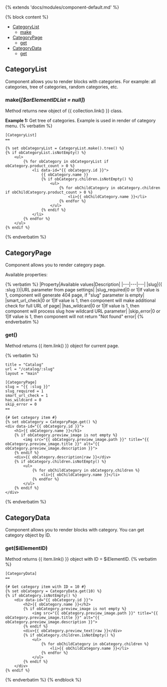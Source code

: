 {% extends 'docs/modules/component-default.md' %}

{% block content %}

* [CategoryList](#categorylist)
  * [make](#makearelementidlist-null)
* [CategoryPage](#categorypage)
  * [get](#get)
* [CategoryData](#categorydata)
  * [get](#getielementid)

## CategoryList

Component allows you to render blocks with categories. For example: all categories, tree of categories,
random categories, etc.

### make(_[$arElementIDList = null]_)

Method returns new object of {{ collection.link() }} class.

**Example 1:** Get tree of categories. Example is used in render of category menu.
{% verbatim %}
```twig
[CategoryList]
==

{% set obCategoryList = CategoryList.make().tree() %}
{% if obCategoryList.isNotEmpty() %}
    <ul>
        {% for obCategory in obCategoryList if obCategory.product_count > 0 %}
            <li data-id="{{ obCategory.id }}">
                {{ obCategory.name }}
                {% if obCategory.children.isNotEmpty() %}
                    <ul>
                        {% for obChildCategory in obCategory.children if obChildCategory.product_count > 0 %}
                            <li>{{ obChildCategory.name }}</li>
                        {% endfor %}
                    </ul>
                {% endif %}
            </li>
        {% endfor %}
    </ul>
{% endif %}
```
{% endverbatim %}

## CategoryPage

Component allows you to render category page.

Available properties:

{% verbatim %}
|Property|Available values|Description|
|---|---|---|
|slug|{{ :slug }}|URL parameter from page settings|
|slug_required|0 or 1|If value is 1, component will generate 404 page, if "slug" parameter is empty|
|smart_url_check|0 or 1|If value is 1, then component will make additional check for full URL of page|
|has_wildcard|0 or 1|If value is 1, then component will process slug how wildcard URL parameter|
|skip_error|0 or 1|If value is 1, then component will not return "Not found" error|
{% endverbatim %}

### get()

Method returns {{ item.link() }} object for current page.

{% verbatim %}
```twig
title = "Catalog"
url = "/catalog/:slug"
layout = "main"

[CategoryPage]
slug = "{{ :slug }}"
slug_required = 1
smart_url_check = 1
has_wildcard = 0
skip_error = 0
==

{# Get category item #}
{% set obCategory = CategoryPage.get() %}
<div data-id="{{ obCategory.id }}">
    <h1>{{ obCategory.name }}</h1>
    {% if obCategory.preview_image is not empty %}
        <img src="{{ obCategory.preview_image.path }}" title="{{ obCategory.preview_image.title }}" alt="{{ obCategory.preview_image.description }}">
    {% endif %}
    <div>{{ obCategory.description|raw }}</div>
    {% if obCategory.children.isNotEmpty() %}
        <ul>
            {% for obChildCategory in obCategory.children %}
                <li>{{ obChildCategory.name }}</li>
            {% endfor %}
        </ul>
    {% endif %}
</div>
```
{% endverbatim %}

## CategoryData

Component allows you to render blocks with category. You can get category object by ID.

### get($iElementID)

Method returns {{ item.link() }} object with ID = $iElementID.
{% verbatim %}
```twig
[CategoryData]
==

{# Get category item with ID = 10 #}
{% set obCategory = CategoryData.get(10) %}
{% if obCategory.isNotEmpty() %}
    <div data-id="{{ obCategory.id }}">
        <h2>{{ obCategory.name }}</h2>
        {% if obCategory.preview_image is not empty %}
            <img src="{{ obCategory.preview_image.path }}" title="{{ obCategory.preview_image.title }}" alt="{{ obCategory.preview_image.description }}">
        {% endif %}
        <div>{{ obCategory.preview_text|raw }}</div>
        {% if obCategory.children.isNotEmpty() %}
            <ul>
                {% for obChildCategory in obCategory.children %}
                    <li>{{ obChildCategory.name }}</li>
                {% endfor %}
            </ul>
        {% endif %}
    </div>
{% endif %}
```
{% endverbatim %}
{% endblock %}
